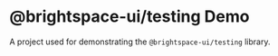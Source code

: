# @brightspace-ui/testing Demo

A project used for demonstrating the `@brightspace-ui/testing` library.
